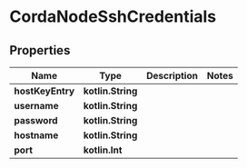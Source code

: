 
# CordaNodeSshCredentials

## Properties
Name | Type | Description | Notes
------------ | ------------- | ------------- | -------------
**hostKeyEntry** | **kotlin.String** |  | 
**username** | **kotlin.String** |  | 
**password** | **kotlin.String** |  | 
**hostname** | **kotlin.String** |  | 
**port** | **kotlin.Int** |  | 



